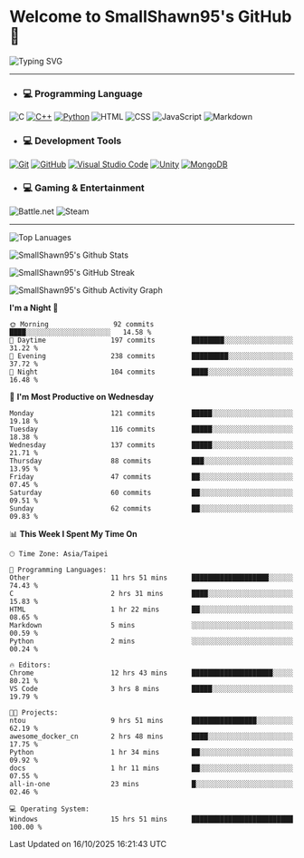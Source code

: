 # Welcome to SmallShawn95's GitHub 👋

![Typing SVG](https://readme-typing-svg.demolab.com/?lines=print("Hello,+world!");printf("Hello,+world!");cout+<<+"Hello,+world!";console.log("Hello,+world!")&center=true&vCenter=true&size=22&random=true)

***
<!-- https://shields.io/, https://simpleicons.org/ -->
* ### 💻 Programming Language
![C](https://img.shields.io/badge/-C-A8B9CC?style=flat-square&logo=c&logoColor=white)
[![C++](https://img.shields.io/badge/-C++-00599C?style=flat-square&logo=cplusplus)](https://cplusplus.com/)
[![Python](https://img.shields.io/badge/-Python-3776AB?style=flat-square&logo=python&logoColor=white)](https://www.python.org/)
![HTML](https://img.shields.io/badge/-HTML-E34F26?style=flat-square&logo=html5&logoColor=white)
![CSS](https://img.shields.io/badge/-CSS-1572B6?style=flat-square&logo=css3)
![JavaScript](https://img.shields.io/badge/-JavaScript-F7DF1E?style=flat-square&logo=javascript&logoColor=white)
![Markdown](https://img.shields.io/badge/-Markdown-000000?style=flat-square&logo=markdown)
* ### 💻 Development Tools
[![Git](https://img.shields.io/badge/-Git-f05032?style=flat-square&logo=git&logoColor=white)](https://git-scm.com/)
[![GitHub](https://img.shields.io/badge/-GitHub-181717?style=flat-square&logo=github)](https://github.com/)
[![Visual Studio Code](https://img.shields.io/badge/-Visual%20Studio%20Code-007ACC?style=flat-square&logo=visualstudiocode)](https://code.visualstudio.com/)
[![Unity](https://img.shields.io/badge/-Unity-000000?style=flat-square&logo=unity)](https://unity.com/)
[![MongoDB](https://img.shields.io/badge/-MongoDB-47A248?style=flat-square&logo=mongodb&logoColor=white)](https://www.mongodb.com/)
* ### 💻 Gaming & Entertainment
![Battle.net](https://img.shields.io/badge/-Battle.net-4381C3?style=flat-square&logo=battledotnet&logoColor=white)
![Steam](https://img.shields.io/badge/-Steam-000000?style=flat-square&logo=steam)
***

<!-- ![GitHub User's Stars](https://img.shields.io/github/stars/smallshawn95?color=orange&label=Stars&labelColor=yellow) -->
<!-- ![GitHub Followers](https://img.shields.io/github/followers/smallshawn95?color=orange&label=Followers&labelColor=FFDBAC) -->

![Top Lanuages](https://github-readme-stats.vercel.app/api/top-langs/?username=smallshawn95&theme=holi&layout=donut&size_weight=0.5&count_weight=0.5&exclude_repo=smallshawn95.github.io)

![SmallShawn95's Github Stats](https://github-readme-stats.vercel.app/api?username=smallshawn95&theme=holi&show_icons=true&rank_icon=github)

![SmallShawn95's GitHub Streak](https://streak-stats.demolab.com/?user=smallshawn95&theme=holi-theme&date_format=M%20j%5B%2C%20Y%5D)

![SmallShawn95's Github Activity Graph](https://github-readme-activity-graph.vercel.app/graph?username=smallshawn95&theme=tokyo-night)

<!-- ![SmallShawn95's WakaTime Stats](https://github-readme-stats.vercel.app/api/wakatime?username=smallshawn95) -->
<!-- ![Repositorie Card](https://github-readme-stats.vercel.app/api/pin/?username=smallshawn95&repo=Python-Discord-Bot-Course&theme=holi) -->
<!-- ![Repositorie Card](https://github-readme-stats.vercel.app/api/pin/?username=smallshawn95&repo=ZeroJudge-Code&theme=holi) -->

<!--START_SECTION:waka-->
**I'm a Night 🦉** 

```text
🌞 Morning                92 commits          ████░░░░░░░░░░░░░░░░░░░░░   14.58 % 
🌆 Daytime                197 commits         ████████░░░░░░░░░░░░░░░░░   31.22 % 
🌃 Evening                238 commits         █████████░░░░░░░░░░░░░░░░   37.72 % 
🌙 Night                  104 commits         ████░░░░░░░░░░░░░░░░░░░░░   16.48 % 
```
📅 **I'm Most Productive on Wednesday** 

```text
Monday                   121 commits         █████░░░░░░░░░░░░░░░░░░░░   19.18 % 
Tuesday                  116 commits         █████░░░░░░░░░░░░░░░░░░░░   18.38 % 
Wednesday                137 commits         █████░░░░░░░░░░░░░░░░░░░░   21.71 % 
Thursday                 88 commits          ███░░░░░░░░░░░░░░░░░░░░░░   13.95 % 
Friday                   47 commits          ██░░░░░░░░░░░░░░░░░░░░░░░   07.45 % 
Saturday                 60 commits          ██░░░░░░░░░░░░░░░░░░░░░░░   09.51 % 
Sunday                   62 commits          ██░░░░░░░░░░░░░░░░░░░░░░░   09.83 % 
```


📊 **This Week I Spent My Time On** 

```text
🕑︎ Time Zone: Asia/Taipei

💬 Programming Languages: 
Other                    11 hrs 51 mins      ███████████████████░░░░░░   74.43 % 
C                        2 hrs 31 mins       ████░░░░░░░░░░░░░░░░░░░░░   15.83 % 
HTML                     1 hr 22 mins        ██░░░░░░░░░░░░░░░░░░░░░░░   08.65 % 
Markdown                 5 mins              ░░░░░░░░░░░░░░░░░░░░░░░░░   00.59 % 
Python                   2 mins              ░░░░░░░░░░░░░░░░░░░░░░░░░   00.24 % 

🔥 Editors: 
Chrome                   12 hrs 43 mins      ████████████████████░░░░░   80.21 % 
VS Code                  3 hrs 8 mins        █████░░░░░░░░░░░░░░░░░░░░   19.79 % 

🐱‍💻 Projects: 
ntou                     9 hrs 51 mins       ████████████████░░░░░░░░░   62.19 % 
awesome_docker_cn        2 hrs 48 mins       ████░░░░░░░░░░░░░░░░░░░░░   17.75 % 
Python                   1 hr 34 mins        ██░░░░░░░░░░░░░░░░░░░░░░░   09.92 % 
docs                     1 hr 11 mins        ██░░░░░░░░░░░░░░░░░░░░░░░   07.55 % 
all-in-one               23 mins             █░░░░░░░░░░░░░░░░░░░░░░░░   02.46 % 

💻 Operating System: 
Windows                  15 hrs 51 mins      █████████████████████████   100.00 % 
```


 Last Updated on 16/10/2025 16:21:43 UTC
<!--END_SECTION:waka-->

<!--
**smallshawn95/smallshawn95** is a ✨ _special_ ✨ repository because its `README.md` (this file) appears on your GitHub profile.

- 🔭 I’m currently working on ...
- 🌱 I’m currently learning ...
- 👯 I’m looking to collaborate on ...
- 🤔 I’m looking for help with ...
- 💬 Ask me about ...
- 📫 How to reach me: ...
- 😄 Pronouns: ...
- ⚡ Fun fact: ...
-->
